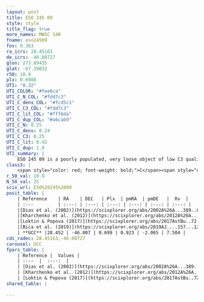 ```yaml
---
layout: post
title: ESO 245 09
style: style
title_flag: true
more_names: MWSC 148
fname: eso24509
fov: 0.363
ra_icrs: 28.45163
de_icrs: -46.00727
glon: 273.89435
glat: -67.39032
r50: 10.9
plx: 0.6988
UTI: "0.32"
UTI_COLOR: "#fee6ca"
UTI_C_N_COL: "#fdd7c3"
UTI_C_dens_COL: "#fcd5c1"
UTI_C_C3_COL: "#fdd7c3"
UTI_C_lit_COL: "#fff6da"
UTI_C_dup_COL: "#a6cab9"
UTI_C_N: 0.25
UTI_C_dens: 0.24
UTI_C_C3: 0.25
UTI_C_lit: 0.42
UTI_C_dup: 1.0
UTI_summary: |
    ESO 245 09 is a poorly populated, very loose object of low C3 quality. It is poorly studied in the literature, with no articles listed in the last 6 years.
class3: |
    <span style="color: red; font-weight: bold;">C</span><span style="color: red; font-weight: bold;">C</span>
r_50_val: 10.9
N_50_val: 25
scix_url: ESO%20245%2009
posit_table: |
    | Reference    | RA    | DEC   | Plx  | pmRA  | pmDE   |  Rv  |
    | :---         | :---: | :---: | :---: | :---: | :---: | :---: |
    |[Dias et al. (2002)](https://scixplorer.org/abs/2002A%26A...389..871D) | 28.429 | -45.953 | -- | 8.45 | 0.57 | -- |
    |[Kharchenko et al. (2012)](https://scixplorer.org/abs/2012A%26A...543A.156K) | 28.43 | -45.92 | -- | 4.1 | 2.1 | -- |
    |[Loktin & Popova (2017)](https://scixplorer.org/abs/2017AstBu..72..257L) | 28.425 | -45.953 | -- | 15.217 | -5.857 | 25.97 |
    |[Bica et al. (2019)](https://scixplorer.org/abs/2019AJ....157...12B) | 28.438 | -45.959 | -- | -- | -- | -- |
    | **UCC** |28.452 | -46.007 | 0.699 | 0.923 | -2.065 | 7.504 | 
cds_radec: 28.45163,-46.00727
carousel: UCC
fpars_table: |
    | Reference |  Values |
    | :---  |  :---:  |
    | [Dias et al. (2002)](https://scixplorer.org/abs/2002A%26A...389..871D) | `E(B-V)=0.312, Dist=1380.0, Age=9.055` |
    | [Kharchenko et al. (2012)](https://scixplorer.org/abs/2012A%26A...543A.156K) | `e_bv=0.312, distance=1380, log_age=9.055` |
    | [Loktin & Popova (2017)](https://scixplorer.org/abs/2017AstBu..72..257L) | `E(B-V)=0.315, Dmod=9.93, logt=9.03` |
shared_table: |
    
---
```

